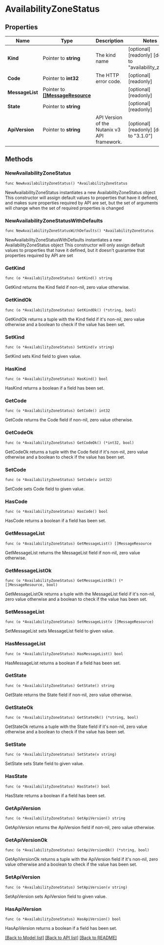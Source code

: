 # AvailabilityZoneStatus

## Properties

Name | Type | Description | Notes
------------ | ------------- | ------------- | -------------
**Kind** | Pointer to **string** | The kind name | [optional] [readonly] [default to "availability_zone"]
**Code** | Pointer to **int32** | The HTTP error code. | [optional] [readonly] 
**MessageList** | Pointer to [**[]MessageResource**](MessageResource.md) |  | [optional] [readonly] 
**State** | Pointer to **string** |  | [optional] [readonly] 
**ApiVersion** | Pointer to **string** | API Version of the Nutanix v3 API framework. | [optional] [readonly] [default to "3.1.0"]

## Methods

### NewAvailabilityZoneStatus

`func NewAvailabilityZoneStatus() *AvailabilityZoneStatus`

NewAvailabilityZoneStatus instantiates a new AvailabilityZoneStatus object
This constructor will assign default values to properties that have it defined,
and makes sure properties required by API are set, but the set of arguments
will change when the set of required properties is changed

### NewAvailabilityZoneStatusWithDefaults

`func NewAvailabilityZoneStatusWithDefaults() *AvailabilityZoneStatus`

NewAvailabilityZoneStatusWithDefaults instantiates a new AvailabilityZoneStatus object
This constructor will only assign default values to properties that have it defined,
but it doesn't guarantee that properties required by API are set

### GetKind

`func (o *AvailabilityZoneStatus) GetKind() string`

GetKind returns the Kind field if non-nil, zero value otherwise.

### GetKindOk

`func (o *AvailabilityZoneStatus) GetKindOk() (*string, bool)`

GetKindOk returns a tuple with the Kind field if it's non-nil, zero value otherwise
and a boolean to check if the value has been set.

### SetKind

`func (o *AvailabilityZoneStatus) SetKind(v string)`

SetKind sets Kind field to given value.

### HasKind

`func (o *AvailabilityZoneStatus) HasKind() bool`

HasKind returns a boolean if a field has been set.

### GetCode

`func (o *AvailabilityZoneStatus) GetCode() int32`

GetCode returns the Code field if non-nil, zero value otherwise.

### GetCodeOk

`func (o *AvailabilityZoneStatus) GetCodeOk() (*int32, bool)`

GetCodeOk returns a tuple with the Code field if it's non-nil, zero value otherwise
and a boolean to check if the value has been set.

### SetCode

`func (o *AvailabilityZoneStatus) SetCode(v int32)`

SetCode sets Code field to given value.

### HasCode

`func (o *AvailabilityZoneStatus) HasCode() bool`

HasCode returns a boolean if a field has been set.

### GetMessageList

`func (o *AvailabilityZoneStatus) GetMessageList() []MessageResource`

GetMessageList returns the MessageList field if non-nil, zero value otherwise.

### GetMessageListOk

`func (o *AvailabilityZoneStatus) GetMessageListOk() (*[]MessageResource, bool)`

GetMessageListOk returns a tuple with the MessageList field if it's non-nil, zero value otherwise
and a boolean to check if the value has been set.

### SetMessageList

`func (o *AvailabilityZoneStatus) SetMessageList(v []MessageResource)`

SetMessageList sets MessageList field to given value.

### HasMessageList

`func (o *AvailabilityZoneStatus) HasMessageList() bool`

HasMessageList returns a boolean if a field has been set.

### GetState

`func (o *AvailabilityZoneStatus) GetState() string`

GetState returns the State field if non-nil, zero value otherwise.

### GetStateOk

`func (o *AvailabilityZoneStatus) GetStateOk() (*string, bool)`

GetStateOk returns a tuple with the State field if it's non-nil, zero value otherwise
and a boolean to check if the value has been set.

### SetState

`func (o *AvailabilityZoneStatus) SetState(v string)`

SetState sets State field to given value.

### HasState

`func (o *AvailabilityZoneStatus) HasState() bool`

HasState returns a boolean if a field has been set.

### GetApiVersion

`func (o *AvailabilityZoneStatus) GetApiVersion() string`

GetApiVersion returns the ApiVersion field if non-nil, zero value otherwise.

### GetApiVersionOk

`func (o *AvailabilityZoneStatus) GetApiVersionOk() (*string, bool)`

GetApiVersionOk returns a tuple with the ApiVersion field if it's non-nil, zero value otherwise
and a boolean to check if the value has been set.

### SetApiVersion

`func (o *AvailabilityZoneStatus) SetApiVersion(v string)`

SetApiVersion sets ApiVersion field to given value.

### HasApiVersion

`func (o *AvailabilityZoneStatus) HasApiVersion() bool`

HasApiVersion returns a boolean if a field has been set.


[[Back to Model list]](../README.md#documentation-for-models) [[Back to API list]](../README.md#documentation-for-api-endpoints) [[Back to README]](../README.md)


